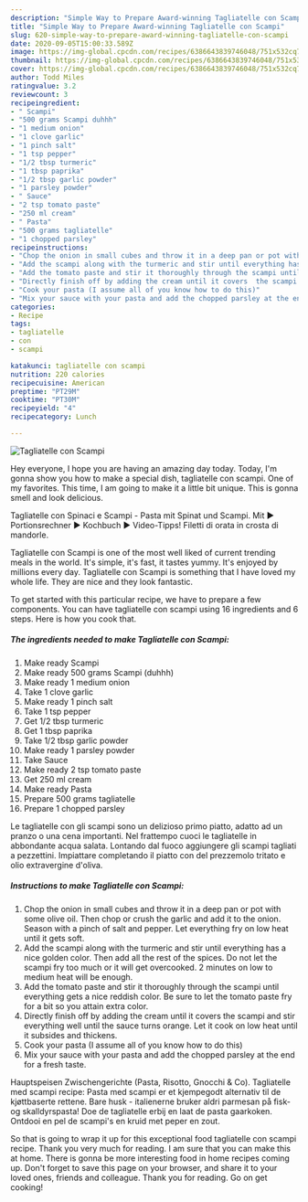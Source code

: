 ```yaml
---
description: "Simple Way to Prepare Award-winning Tagliatelle con Scampi"
title: "Simple Way to Prepare Award-winning Tagliatelle con Scampi"
slug: 620-simple-way-to-prepare-award-winning-tagliatelle-con-scampi
date: 2020-09-05T15:00:33.589Z
image: https://img-global.cpcdn.com/recipes/6386643839746048/751x532cq70/tagliatelle-con-scampi-recipe-main-photo.jpg
thumbnail: https://img-global.cpcdn.com/recipes/6386643839746048/751x532cq70/tagliatelle-con-scampi-recipe-main-photo.jpg
cover: https://img-global.cpcdn.com/recipes/6386643839746048/751x532cq70/tagliatelle-con-scampi-recipe-main-photo.jpg
author: Todd Miles
ratingvalue: 3.2
reviewcount: 3
recipeingredient:
- " Scampi"
- "500 grams Scampi duhhh"
- "1 medium onion"
- "1 clove garlic"
- "1 pinch salt"
- "1 tsp pepper"
- "1/2 tbsp turmeric"
- "1 tbsp paprika"
- "1/2 tbsp garlic powder"
- "1 parsley powder"
- " Sauce"
- "2 tsp tomato paste"
- "250 ml cream"
- " Pasta"
- "500 grams tagliatelle"
- "1 chopped parsley"
recipeinstructions:
- "Chop the onion in small cubes and throw it in a deep pan or pot with some olive oil. Then chop or crush the garlic and add it to the onion. Season with a pinch of salt and pepper. Let everything fry on low heat until it gets soft."
- "Add the scampi along with the turmeric and stir until everything has a nice golden color. Then add all the rest of the spices. Do not let the scampi fry too much or it will get overcooked. 2 minutes on low to medium heat will be enough."
- "Add the tomato paste and stir it thoroughly through the scampi until everything gets a nice reddish color. Be sure to let the tomato paste fry for a bit so you attain extra color."
- "Directly finish off by adding the cream until it covers  the scampi and stir everything well until the sauce turns orange. Let it cook on low heat until it subsides and thickens."
- "Cook your pasta (I assume all of you know how to do this)"
- "Mix your sauce with your pasta and add the chopped parsley at the end for a fresh taste."
categories:
- Recipe
tags:
- tagliatelle
- con
- scampi

katakunci: tagliatelle con scampi 
nutrition: 220 calories
recipecuisine: American
preptime: "PT29M"
cooktime: "PT30M"
recipeyield: "4"
recipecategory: Lunch

---
```



![Tagliatelle con Scampi](https://img-global.cpcdn.com/recipes/6386643839746048/751x532cq70/tagliatelle-con-scampi-recipe-main-photo.jpg)

Hey everyone, I hope you are having an amazing day today. Today, I'm gonna show you how to make a special dish, tagliatelle con scampi. One of my favorites. This time, I am going to make it a little bit unique. This is gonna smell and look delicious.

Tagliatelle con Spinaci e Scampi - Pasta mit Spinat und Scampi. Mit ► Portionsrechner ► Kochbuch ► Video-Tipps! Filetti di orata in crosta di mandorle.

Tagliatelle con Scampi is one of the most well liked of current trending meals in the world. It's simple, it's fast, it tastes yummy. It's enjoyed by millions every day. Tagliatelle con Scampi is something that I have loved my whole life. They are nice and they look fantastic.


To get started with this particular recipe, we have to prepare a few components. You can have tagliatelle con scampi using 16 ingredients and 6 steps. Here is how you cook that.

<!--inarticleads1-->

##### The ingredients needed to make Tagliatelle con Scampi:

1. Make ready  Scampi
1. Make ready 500 grams Scampi (duhhh)
1. Make ready 1 medium onion
1. Take 1 clove garlic
1. Make ready 1 pinch salt
1. Take 1 tsp pepper
1. Get 1/2 tbsp turmeric
1. Get 1 tbsp paprika
1. Take 1/2 tbsp garlic powder
1. Make ready 1 parsley powder
1. Take  Sauce
1. Make ready 2 tsp tomato paste
1. Get 250 ml cream
1. Make ready  Pasta
1. Prepare 500 grams tagliatelle
1. Prepare 1 chopped parsley


Le tagliatelle con gli scampi sono un delizioso primo piatto, adatto ad un pranzo o una cena importanti. Nel frattempo cuoci le tagliatelle in abbondante acqua salata. Lontando dal fuoco aggiungere gli scampi tagliati a pezzettini. Impiattare completando il piatto con del prezzemolo tritato e olio extravergine d&#39;oliva. 

<!--inarticleads2-->

##### Instructions to make Tagliatelle con Scampi:

1. Chop the onion in small cubes and throw it in a deep pan or pot with some olive oil. Then chop or crush the garlic and add it to the onion. Season with a pinch of salt and pepper. Let everything fry on low heat until it gets soft.
1. Add the scampi along with the turmeric and stir until everything has a nice golden color. Then add all the rest of the spices. Do not let the scampi fry too much or it will get overcooked. 2 minutes on low to medium heat will be enough.
1. Add the tomato paste and stir it thoroughly through the scampi until everything gets a nice reddish color. Be sure to let the tomato paste fry for a bit so you attain extra color.
1. Directly finish off by adding the cream until it covers  the scampi and stir everything well until the sauce turns orange. Let it cook on low heat until it subsides and thickens.
1. Cook your pasta (I assume all of you know how to do this)
1. Mix your sauce with your pasta and add the chopped parsley at the end for a fresh taste.


Hauptspeisen Zwischengerichte (Pasta, Risotto, Gnocchi &amp; Co). Tagliatelle med scampi recipe: Pasta med scampi er et kjempegodt alternativ til de kjøttbaserte rettene. Bare husk - italienerne bruker aldri parmesan på fisk- og skalldyrspasta! Doe de tagliatelle erbij en laat de pasta gaarkoken. Ontdooi en pel de scampi&#39;s en kruid met peper en zout. 

So that is going to wrap it up for this exceptional food tagliatelle con scampi recipe. Thank you very much for reading. I am sure that you can make this at home. There is gonna be more interesting food in home recipes coming up. Don't forget to save this page on your browser, and share it to your loved ones, friends and colleague. Thank you for reading. Go on get cooking!
